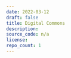 ```yaml
---
date: 2022-03-12
draft: false
title: Digital Commons
description:
source_code: n/a
license:
repo_count: 1
---
```




